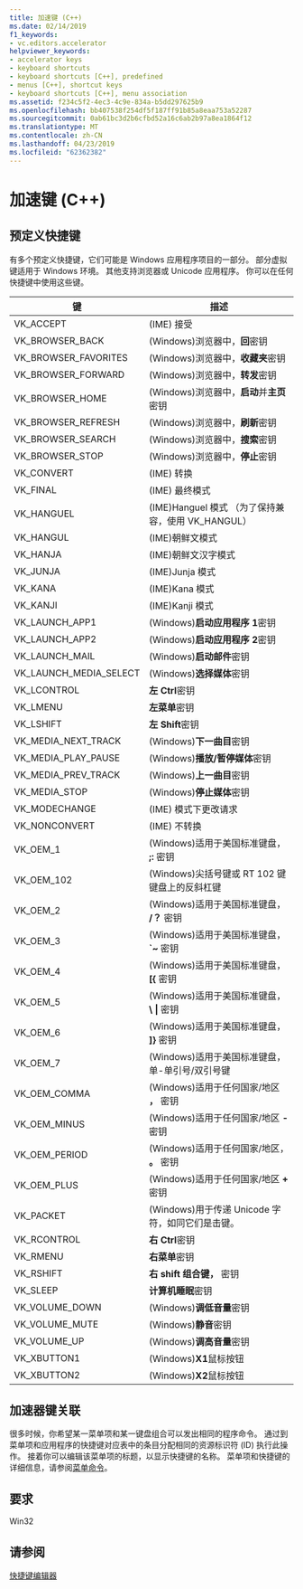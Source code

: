 ```yaml
---
title: 加速键 (C++)
ms.date: 02/14/2019
f1_keywords:
- vc.editors.accelerator
helpviewer_keywords:
- accelerator keys
- keyboard shortcuts
- keyboard shortcuts [C++], predefined
- menus [C++], shortcut keys
- keyboard shortcuts [C++], menu association
ms.assetid: f234c5f2-4ec3-4c9e-834a-b5dd297625b9
ms.openlocfilehash: bb407538f254df5f187ff91b85a8eaa753a52287
ms.sourcegitcommit: 0ab61bc3d2b6cfbd52a16c6ab2b97a8ea1864f12
ms.translationtype: MT
ms.contentlocale: zh-CN
ms.lasthandoff: 04/23/2019
ms.locfileid: "62362382"
---
```

# <a name="accelerator-keys-c"></a>加速键 (C++)

## <a name="predefined-accelerator-keys"></a>预定义快捷键

有多个预定义快捷键，它们可能是 Windows 应用程序项目的一部分。 部分虚拟键适用于 Windows 环境。 其他支持浏览器或 Unicode 应用程序。 你可以在任何快捷键中使用这些键。

|键|描述|
|---------|-----------------|
|VK_ACCEPT|(IME) 接受|
|VK_BROWSER_BACK|(Windows)浏览器中，**回**密钥|
|VK_BROWSER_FAVORITES|(Windows)浏览器中，**收藏夹**密钥|
|VK_BROWSER_FORWARD|(Windows)浏览器中，**转发**密钥|
|VK_BROWSER_HOME|(Windows)浏览器中，**启动**并**主页**密钥|
|VK_BROWSER_REFRESH|(Windows)浏览器中，**刷新**密钥|
|VK_BROWSER_SEARCH|(Windows)浏览器中，**搜索**密钥|
|VK_BROWSER_STOP|(Windows)浏览器中，**停止**密钥|
|VK_CONVERT|(IME) 转换|
|VK_FINAL|(IME) 最终模式|
|VK_HANGUEL|(IME)Hanguel 模式 （为了保持兼容，使用 VK_HANGUL）|
|VK_HANGUL|(IME)朝鲜文模式|
|VK_HANJA|(IME)朝鲜文汉字模式|
|VK_JUNJA|(IME)Junja 模式|
|VK_KANA|(IME)Kana 模式|
|VK_KANJI|(IME)Kanji 模式|
|VK_LAUNCH_APP1|(Windows)**启动应用程序 1**密钥|
|VK_LAUNCH_APP2|(Windows)**启动应用程序 2**密钥|
|VK_LAUNCH_MAIL|(Windows)**启动邮件**密钥|
|VK_LAUNCH_MEDIA_SELECT|(Windows)**选择媒体**密钥|
|VK_LCONTROL|**左 Ctrl**密钥|
|VK_LMENU|**左菜单**密钥|
|VK_LSHIFT|**左 Shift**密钥|
|VK_MEDIA_NEXT_TRACK|(Windows)**下一曲目**密钥|
|VK_MEDIA_PLAY_PAUSE|(Windows)**播放/暂停媒体**密钥|
|VK_MEDIA_PREV_TRACK|(Windows)**上一曲目**密钥|
|VK_MEDIA_STOP|(Windows)**停止媒体**密钥|
|VK_MODECHANGE|(IME) 模式下更改请求|
|VK_NONCONVERT|(IME) 不转换|
|VK_OEM_1|(Windows)适用于美国标准键盘， **;:** 密钥|
|VK_OEM_102|(Windows)尖括号键或 RT 102 键键盘上的反斜杠键|
|VK_OEM_2|(Windows)适用于美国标准键盘， **/？** 密钥|
|VK_OEM_3|(Windows)适用于美国标准键盘， **`~** 密钥|
|VK_OEM_4|(Windows)适用于美国标准键盘， **[{** 密钥|
|VK_OEM_5|(Windows)适用于美国标准键盘， **\\ &#124;** 密钥|
|VK_OEM_6|(Windows)适用于美国标准键盘， **]}** 密钥|
|VK_OEM_7|(Windows)适用于美国标准键盘，单-单引号/双引号键|
|VK_OEM_COMMA|(Windows)适用于任何国家/地区 **，** 密钥|
|VK_OEM_MINUS|(Windows)适用于任何国家/地区 **-** 密钥|
|VK_OEM_PERIOD|(Windows)适用于任何国家/地区， **。** 密钥|
|VK_OEM_PLUS|(Windows)适用于任何国家/地区 **+** 密钥|
|VK_PACKET|(Windows)用于传递 Unicode 字符，如同它们是击键。|
|VK_RCONTROL|**右 Ctrl**密钥|
|VK_RMENU|**右菜单**密钥|
|VK_RSHIFT|**右 shift 组合键，** 密钥|
|VK_SLEEP|**计算机睡眠**密钥|
|VK_VOLUME_DOWN|(Windows)**调低音量**密钥|
|VK_VOLUME_MUTE|(Windows)**静音**密钥|
|VK_VOLUME_UP|(Windows)**调高音量**密钥|
|VK_XBUTTON1|(Windows)**X1**鼠标按钮|
|VK_XBUTTON2|(Windows)**X2**鼠标按钮|

## <a name="accelerator-key-association"></a>加速器键关联

很多时候，你希望某一菜单项和某一键盘组合可以发出相同的程序命令。 通过到菜单项和应用程序的快捷键对应表中的条目分配相同的资源标识符 (ID) 执行此操作。 接着你可以编辑该菜单项的标题，以显示快捷键的名称。 菜单项和快捷键的详细信息，请参阅[菜单命令](../windows/associating-a-menu-command-with-an-accelerator-key.md)。

## <a name="requirements"></a>要求

Win32

## <a name="see-also"></a>请参阅

[快捷键编辑器](../windows/accelerator-editor.md)<br/>